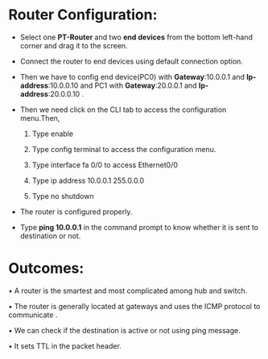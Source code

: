# **Router Configuration**:

*	Select one **PT-Router** and two **end devices** from the bottom left-hand corner and drag it to the screen. 

*	Connect the router to end devices using default connection option.

*	Then we have to config end device(PC0) with **Gateway**:10.0.0.1 and **Ip-address**:10.0.0.10  and PC1 with **Gateway**:20.0.0.1 and **Ip-address**:20.0.0.10  .

*	Then we need  click on the CLI tab to access the configuration menu.Then,

      1.	Type enable
      
      2.	Type config terminal to access the configuration menu.
      
      3.	Type interface fa 0/0 to access Ethernet0/0
      
      4.	Type ip address 10.0.0.1  255.0.0.0
      
      5.	Type no shutdown
      
*	The router is configured properly.

*	Type **ping 10.0.0.1** in the command prompt to know whether it is sent to destination or not.


# **Outcomes**:

•	A router is the smartest and most complicated among hub and switch.

•	The router is generally located at gateways and uses the ICMP protocol to communicate .

•	We can check if the destination is active or not using ping message.

•	It sets TTL in the packet header.

